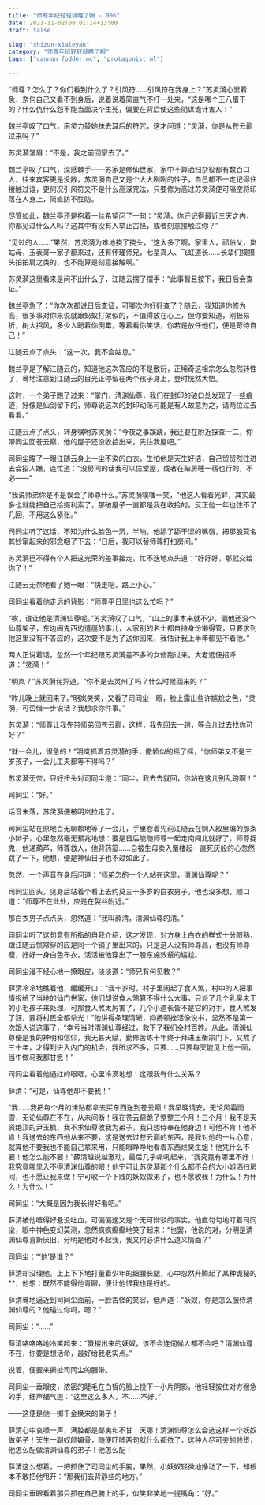 ```yaml
---
title: "师尊年纪轻轻就瞎了眼 - 006"
date: 2021-11-02T00:01:14+13:00
draft: false

slug: "shizun-xialeyan"
category: "师尊年纪轻轻就瞎了眼"
tags: ["cannon fodder mc", "protagonist ml"]

---
```


“师尊？怎么了？你们看到什么了？引风符……引风符在我身上？”苏灵漪心里着急，奈何自己又看不到身后，说着说着简直气不打一处来，“这是哪个王八蛋干的？什么仇什么怨不能当面决个生死，偏要在背后使这些阴谋诡计害人！”

魏兰亭叹了口气，用灵力替她抹去耳后的符咒，这才问道：“灵漪，你是从苍云巅过来吗？”

苏灵漪皱眉：“不是，我之前回家去了。”

魏兰亭叹了口气，深感棘手——苏家是修仙世家，家中不算洒扫杂役都有数百口人，往来宾客更是没数，苏灵漪自己又是个大大咧咧的性子，自己都不一定记得住接触过谁，更何况引风符又不是什么高深咒法，只要修为高过苏灵漪便可隔空将印落在人身上，简直防不胜防。

尽管如此，魏兰亭还是抱着一丝希望问了一句：“灵漪，你还记得最近三天之内，你都见过什么人吗？这其中有没有人举止古怪，或者刻意接触过你？”

“见过的人……”果然，苏灵漪为难地挠了挠头，“这太多了啊，家里人，祁伯父，岚姑母，玉表哥一家子都来过，还有怀瑾师兄，七星真人、飞虹道长……长辈们摸摸头拍拍肩之类的，也不能算是刻意接触啊。”

苏灵漪这里看来是问不出什么了，江随云摆了摆手：“此事暂且按下，我日后会查证。”

魏兰亭急了：“你次次都说日后查证，可哪次你好好查了？随云，我知道你修为高，很多事对你来说就跟蚂蚁打架似的，不值得放在心上，但你要知道，刚极易折，树大招风，多少人盼着你倒霉，等着看你笑话，你若是放任他们，便是苛待自己！”

江随云点了点头：“这一次，我不会姑息。”

魏兰亭是了解江随云的，知道他这次答应的不是敷衍，正稀奇这祖宗怎么忽然转性了，蓦地注意到江随云的目光正停留在两个孩子身上，登时恍然大悟。

这时，一个弟子跑了过来：“掌门，清渊仙尊，我们在封印的破口处发现了一些痕迹，好像是仙剑留下的，师尊说这次的封印动荡可能是有人故意为之，请两位过去看看。”

江随云点了点头，转身嘱咐苏灵漪：“今夜之事蹊跷，我还要在附近探查一二，你带同尘回苍云巅，他的屋子还没收拾出来，先住我屋吧。”

司同尘瞄了一眼江随云身上一尘不染的白衣，生怕他是天生好洁，自己贸贸然住进去会招人嫌，连忙道：“没房间的话我可以住堂屋，或者在柴房睡一宿也行的，不必——”

“我说师弟你是不是误会了师尊什么。”苏灵漪噗嗤一笑，“他这人看着光鲜，其实最多也就能把自己拾掇利索了，那破屋子一直都是我在收拾的，反正他一年也住不了几回，不用这么紧张。”

司同尘听了这话，不知为什么脸色一沉，半晌，他舔了舔干涩的嘴唇，把那股莫名其妙窜起来的邪念咽了下去：“日后，我可以替师尊打扫房间。”

苏灵漪巴不得有个人把这光荣的差事接走，忙不迭地点头道：“好好好，那就交给你了！”

江随云无奈地看了她一眼：“快走吧，路上小心。”

司同尘看着他走远的背影：“师尊平日里也这么忙吗？”

“唉，谁让他是清渊仙尊呢。”苏灵漪叹了口气，“山上的事本来就不少，偏他还没个仙尊架子，东边闹鬼西边遭瘟的事儿，人家别的名士都自持身份懒得管，只要求到他这里没有不答应的，这次要不是为了送你回来，我估计我上半年都见不着他。”

两人正说着话，忽然一个年纪跟苏灵漪差不多的女修跑过来，大老远便招呼道：“灵漪！”

“明岚？”苏灵漪诧异道，“你不是去灵州了吗？什么时候回来的？”

“昨儿晚上就回来了。”明岚笑笑，又看了司同尘一眼，脸上露出些许尴尬之色，“灵漪，可否借一步说话？我想求你件事。”

苏灵漪：“师尊让我先带师弟回苍云巅，这样，我先回去一趟，等会儿过去找你可好？”

“就一会儿，很急的！”明岚抓着苏灵漪的手，撒娇似的摇了摇，“你师弟又不是三岁孩子，一会儿工夫都等不得吗？”

苏灵漪无奈，只好扭头对司同尘道：“同尘，我去去就回，你站在这儿别乱跑啊！”

司同尘：“好。”

话音未落，苏灵漪便被明岚拉走了。

司同尘站在原地百无聊赖地等了一会儿，手里卷着先前江随云在悯人殿里编的那条小辫子，心里忽然毫无预兆地想：要是日后能随师尊一起走南闯北就好了，师尊捉鬼，他递葫芦，师尊救人，他背药篓……自被生母卖入蜃楼起一直死灰般的心忽然跳了一下，他想，便是神仙日子也不过如此了。

忽然，一个声音在身后问道：“师弟怎的一个人站在这里，清渊仙尊呢？”

司同尘回头，见身后站着个看上去约莫三十多岁的白衣男子，他也没多想，顺口道：“师尊不在此处，应是在裂谷附近。”

那白衣男子点点头，忽然道：“我叫薛清，清渊仙尊的清。”

司同尘听了这句意有所指的自我介绍，这才发现，对方身上白衣的样式十分眼熟，跟江随云惯常穿的应是同一个铺子里出来的，只是这人没有师尊高，也没有师尊瘦，好好一身白色布衣，活活被他穿出了一股东施效颦的尴尬。

司同尘漫不经心地一撩眼皮，淡淡道：“师兄有何见教？”

薛清冷冷地瞧着他，缓缓开口：“我十岁时，村子里闹起了食人煞，村中的人把事情报给了当地的仙门世家，他们却说食人煞算不得什么大事，只派了几个乳臭未干的小毛孩子来处理，可那食人煞太厉害了，几个小道长皆不是它的对手，食人煞发了狂，要将村民全都杀光！”他讲得条理清晰，抑扬顿挫活像说书，显然不是第一次跟人说这事了，“幸亏当时清渊仙尊经过，救下了我们全村百姓。从此，清渊仙尊便是我的神明和信仰，我无甚天赋，勤修苦练十年终于拜进玉衡宗门下，又熬了三十年，才得到进入内门的机会，我所求不多，只要……只要每天能见上他一面，当牛做马我都甘愿！”

司同尘看着他通红的眼眶，心里冷漠地想：这跟我有什么关系？

薛清：“可是，仙尊他却不要我！”

“我……我把每个月的津贴都拿去买东西送到苍云巅！我早晚请安，无论风霜雨雪，无论仙尊在不在，从未间断！我在苍云巅跪了整整三个月！三个月！我不是天资绝顶的尹玉枫，我不求仙尊收我为弟子，我只想侍奉在他身边！可他不肯！他不肯！我送去的东西他从来不要，这是送去过苍云巅的东西，是我对他的一片心意，就算他不要我也不能自己拿来用，只能眼睁睁地看着东西烂臭生蛆！他凭什么不要！他怎么能不要！”薛清越说越激动，最后几乎嘶吼起来，“我究竟有哪里不好！我究竟哪里入不得清渊仙尊的眼！他宁可让苏灵漪那个什么都不会的大小姐洒扫房间，也不愿让我来做！宁可收一个下贱的妖奴做弟子，也不愿收我！为什么！为什么！为什么！”

司同尘：“大概是因为我长得好看吧。”

薛清被他噎得好悬没吐血，可偏偏这又是个无可辩驳的事实，他直勾勾地盯着司同尘，眼中神色变幻莫测，忽然疯疯癫癫地笑了起来：“也罢，他说的对，分明是清渊仙尊喜新厌旧，分明是他对不起我，我又何必讲什么道义情面？”

司同尘：“‘他’是谁？”

薛清却没理他，上上下下地打量着少年的细腰长腿，心中忽然升腾起了某种诡秘的**，他想：既然不能得他青眼，便让他恨我也是好的。

薛清蓦地逼近到司同尘面前，一脸古怪的笑容，低声道：“妖奴，你是怎么服侍清渊仙尊的？他碰过你吗，嗯？”

司同尘：“……”

薛清咯咯咯地冷笑起来：“蜃楼出来的妖奴，该不会连伺候人都不会吧？清渊仙尊不在，你要是想活命，最好给我老实点。”

说着，便要来撕扯司同尘的腰带。

司同尘一垂眼皮，浓密的睫毛在白皙的脸上投下一小片阴影，他轻轻按住对方猴急的手，细声细气道：“这里这么多人，不……不好。”

——这便是他一掷千金换来的弟子！

薛清心中哀嚎一声，满腔都是鄙夷和不甘：天哪！清渊仙尊怎么会选这样一个妖奴做弟子！天生一副奴颜媚骨，随便吓唬两句就什么都依了，这种人尽可夫的贱货，他怎么配做清渊仙尊的弟子！他怎么配！

薛清这么想着，一把抓住了司同尘的手腕，果然，小妖奴轻微地挣动了一下，却根本不敢把他甩开：“那我们去背静些的地方。”

司同尘垂眼看着那只抓在自己腕上的手，似笑非笑地一提嘴角：“好。”